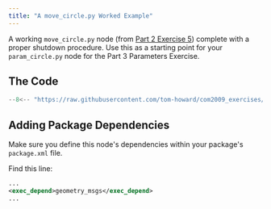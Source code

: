 ```yaml
---
title: "A move_circle.py Worked Example" 
---
```


A working `move_circle.py` node (from [Part 2 Exercise 5](../part2.md#ex5)) complete with a proper shutdown procedure. Use this as a starting point for your `param_circle.py` node for the Part 3 Parameters Exercise.

## The Code

```python title="move_circle.py"
--8<-- "https://raw.githubusercontent.com/tom-howard/com2009_exercises/refs/heads/jazzy/part2_navigation/scripts/move_circle.py"
```

## Adding Package Dependencies

Make sure you define this node's dependencies within your package's `package.xml` file.

Find this line:

```xml title="package.xml"
...
<exec_depend>geometry_msgs</exec_depend>
...
```
